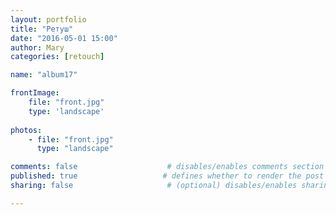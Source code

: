 ```yaml
---
layout: portfolio
title: "Ретуш"
date: "2016-05-01 15:00"
author: Mary
categories: [retouch]

name: "album17"

frontImage: 
    file: "front.jpg"
    type: 'landscape'
      
photos: 
    - file: "front.jpg"
      type: "landscape" 

comments: false                    # disables/enables comments section for the post
published: true                   # defines whether to render the post in 'generate' mode
sharing: false                     # (optional) disables/enables sharing options for the post, 'true' is by default

---
```







